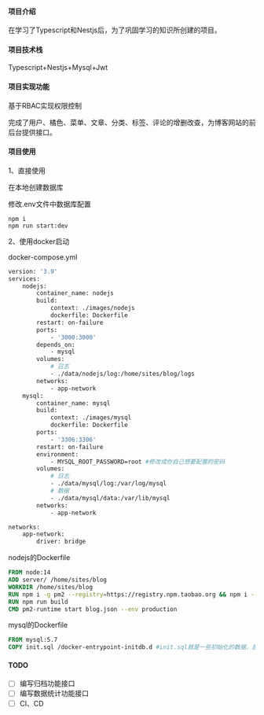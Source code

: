 #### 项目介绍

在学习了Typescript和Nestjs后，为了巩固学习的知识所创建的项目。

#### 项目技术栈

Typescript+Nestjs+Mysql+Jwt

#### 项目实现功能

基于RBAC实现权限控制

完成了用户、橘色、菜单、文章、分类、标签、评论的增删改查，为博客网站的前后台提供接口。

#### 项目使用

1、直接使用

在本地创建数据库

修改.env文件中数据库配置

```shell
npm i
npm run start:dev
```

2、使用docker启动

docker-compose.yml

```dockerfile
version: '3.9'
services:
    nodejs:
        container_name: nodejs
        build:
            context: ./images/nodejs
            dockerfile: Dockerfile
        restart: on-failure
        ports:
            - '3000:3000'
        depends_on:
            - mysql
        volumes:
            # 日志
            - ./data/nodejs/log:/home/sites/blog/logs
        networks:
            - app-network
    mysql:
        container_name: mysql
        build:
            context: ./images/mysql
            dockerfile: Dockerfile
        ports:
            - '3306:3306'
        restart: on-failure
        environment:
            - MYSQL_ROOT_PASSWORD=root #修改成你自己想要配置的密码
        volumes:
            # 日志
            - ./data/mysql/log:/var/log/mysql
            # 数据
            - ./data/mysql/data:/var/lib/mysql
        networks:
            - app-network

networks:
    app-network:
        driver: bridge

```

nodejs的Dockerfile

```dockerfile
FROM node:14
ADD server/ /home/sites/blog
WORKDIR /home/sites/blog
RUN npm i -g pm2 --registry=https://registry.npm.taobao.org && npm i --registry=https://registry.npm.taobao.org
RUN npm run build
CMD pm2-runtime start blog.json --env production
```

mysql的Dockerfile

```dockerfile
FROM mysql:5.7
COPY init.sql /docker-entrypoint-initdb.d #init.sql就是一些初始化的数据，后续再提交上来
```

#### TODO

- [ ] 编写归档功能接口
- [ ] 编写数据统计功能接口
- [ ] CI、CD